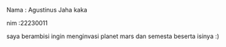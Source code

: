 Nama : Agustinus Jaha kaka 

nim   :22230011

saya berambisi ingin menginvasi planet mars dan semesta beserta isinya :)
